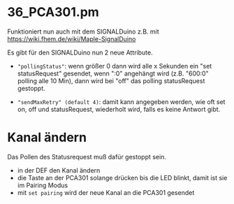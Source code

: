 # 36_PCA301.pm

Funktioniert nun auch mit dem SIGNALDuino z.B. mit
https://wiki.fhem.de/wiki/Maple-SignalDuino

Es gibt für den SIGNALDuino nun 2 neue Attribute.

- ``"pollingStatus"``: wenn größer 0 dann wird alle x Sekunden ein "set statusRequest" gesendet, wenn ":0" angehängt wird (z.B. "600:0" polling alle 10 Min), dann wird bei "off" das polling statusRequest gestoppt.

- ``"sendMaxRetry" (default 4)``: damit kann angegeben werden, wie oft set on, off und statusRequest, wiederholt wird, falls es keine Antwort gibt.

Kanal ändern
====
Das Pollen des Statusrequest muß dafür gestoppt sein.
- in der DEF den Kanal ändern
- die Taste an der PCA301 solange drücken bis die LED blinkt, damit ist sie im Pairing Modus
- mit ``set pairing`` wird der neue Kanal an die PCA301 gesendet

